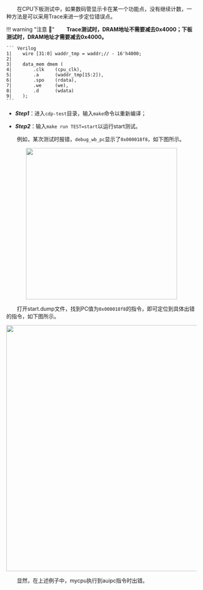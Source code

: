 &emsp;&emsp;在CPU下板测试中，如果数码管显示卡在某一个功能点，没有继续计数，一种方法是可以采用Trace来进一步定位错误点。


!!! warning "注意 :loudspeaker:"
    &emsp;&emsp;**Trace测试时，DRAM地址不需要减去0x4000；下板测试时，DRAM地址才需要减去0x4000。**

    ``` Verilog
    1|    wire [31:0] waddr_tmp = waddr;// - 16'h4000;
    2|     
    3|    data_mem dmem (
    4|        .clk    (cpu_clk),
    5|        .a      (waddr_tmp[15:2]),
    6|        .spo    (rdata),
    7|        .we     (we),
    8|        .d      (wdata)
    9|    );
    ```

- ***Step1***：进入`cdp-test`目录，输入`make`命令以重新编译；

- ***Step2***：输入`make run TEST=start`以运行start测试。

&emsp;&emsp;例如，某次测试时报错，`debug_wb_pc`显示了`0x000018f8`，如下图所示。

<center><img src = "../assets/t-1.png" width = 400></center>

&emsp;&emsp;打开start.dump文件，找到PC值为`0x000018f8`的指令，即可定位到具体出错的指令，如下图所示。

<center><img src = "../assets/t-2.png" width = 650></center>

&emsp;&emsp;显然，在上述例子中，mycpu执行到auipc指令时出错。
